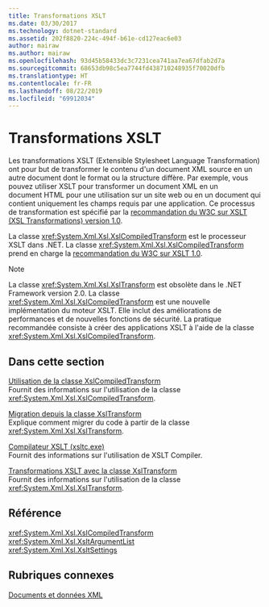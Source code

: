 ```yaml
---
title: Transformations XSLT
ms.date: 03/30/2017
ms.technology: dotnet-standard
ms.assetid: 202f8820-224c-494f-b61e-cd127eac6e03
author: mairaw
ms.author: mairaw
ms.openlocfilehash: 93d45b58433dc3c7231cea741aa7ea67dfab2d7a
ms.sourcegitcommit: 68653db98c5ea7744fd438710248935f70020dfb
ms.translationtype: HT
ms.contentlocale: fr-FR
ms.lasthandoff: 08/22/2019
ms.locfileid: "69912034"
---
```

# <a name="xslt-transformations"></a>Transformations XSLT
Les transformations XSLT (Extensible Stylesheet Language Transformation) ont pour but de transformer le contenu d'un document XML source en un autre document dont le format ou la structure diffère. Par exemple, vous pouvez utiliser XSLT pour transformer un document XML en un document HTML pour une utilisation sur un site web ou en un document qui contient uniquement les champs requis par une application. Ce processus de transformation est spécifié par la [recommandation du W3C sur XSLT (XSL Transformations) version 1.0](https://www.w3.org/TR/xslt-10/).  
  
 La classe <xref:System.Xml.Xsl.XslCompiledTransform> est le processeur XSLT dans .NET. La classe <xref:System.Xml.Xsl.XslCompiledTransform> prend en charge la [recommandation du W3C sur XSLT 1.0](https://www.w3.org/TR/xslt-10/).  
  
> [!NOTE]
> La classe <xref:System.Xml.Xsl.XslTransform> est obsolète dans le .NET Framework version 2.0. La classe <xref:System.Xml.Xsl.XslCompiledTransform> est une nouvelle implémentation du moteur XSLT. Elle inclut des améliorations de performances et de nouvelles fonctions de sécurité. La pratique recommandée consiste à créer des applications XSLT à l'aide de la classe <xref:System.Xml.Xsl.XslCompiledTransform>.  
  
## <a name="in-this-section"></a>Dans cette section  
 [Utilisation de la classe XslCompiledTransform](../../../../docs/standard/data/xml/using-the-xslcompiledtransform-class.md)  
 Fournit des informations sur l'utilisation de la classe <xref:System.Xml.Xsl.XslCompiledTransform>.  
  
 [Migration depuis la classe XslTransform](../../../../docs/standard/data/xml/migrating-from-the-xsltransform-class.md)  
 Explique comment migrer du code à partir de la classe <xref:System.Xml.Xsl.XslTransform>.  
  
 [Compilateur XSLT (xsltc.exe)](../../../../docs/standard/data/xml/xslt-compiler-xsltc-exe.md)  
 Fournit des informations sur l'utilisation de XSLT Compiler.  
  
 [Transformations XSLT avec la classe XslTransform](../../../../docs/standard/data/xml/xslt-transformations-with-the-xsltransform-class.md)  
 Fournit des informations sur l'utilisation de la classe <xref:System.Xml.Xsl.XslTransform>.  
  
## <a name="reference"></a>Référence  
 <xref:System.Xml.Xsl.XslCompiledTransform>  
 <xref:System.Xml.Xsl.XsltArgumentList>  
 <xref:System.Xml.Xsl.XsltSettings>  
  
## <a name="related-sections"></a>Rubriques connexes  
 [Documents et données XML](../../../../docs/standard/data/xml/index.md)
